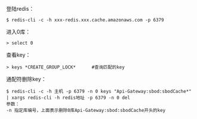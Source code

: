 登陆redis：
```
$ redis-cli -c -h xxx-redis.xxx.cache.amazonaws.com -p 6379
```
进入0库：
```
> select 0
```
查看key：
```
> keys *CREATE_GROUP_LOCK*      #查询匹配的key
```
通配符删除key：
```
$ redis-cli -c -h 主机 -p 6379 -n 0 keys "Api-Gateway:sbod:sbodCache*" | xargs redis-cli -h redis地址 -p 6379 -n 0 del
参数：
-n 指定库编号，上面表示删除0库Api-Gateway:sbod:sbodCache开头的key
```

